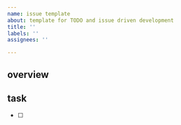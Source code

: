 ```yaml
---
name: issue template
about: template for TODO and issue driven development
title: ''
labels: ''
assignees: ''

---
```


## overview



## task

- [ ]
